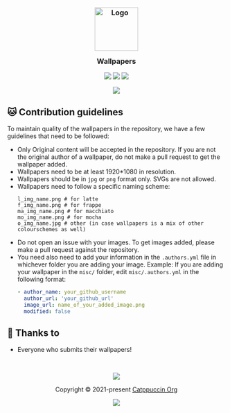 <h3 align="center">
	<img src="https://raw.githubusercontent.com/catppuccin/catppuccin/main/assets/logos/exports/1544x1544_circle.png" width="100" alt="Logo"/><br/>
	<img src="https://raw.githubusercontent.com/catppuccin/catppuccin/main/assets/misc/transparent.png" height="30" width="0px"/>
	Wallpapers
	<img src="https://raw.githubusercontent.com/catppuccin/catppuccin/main/assets/misc/transparent.png" height="30" width="0px"/>
</h3>

<p align="center">
    <a href="https://github.com/catppuccin/wallpapers/stargazers"><img src="https://img.shields.io/github/stars/catppuccin/wallpapers?colorA=363a4f&colorB=b7bdf8&style=for-the-badge"></a>
    <a href="https://github.com/catppuccin/wallpapers/issues"><img src="https://img.shields.io/github/issues/catppuccin/wallpapers?colorA=363a4f&colorB=f5a97f&style=for-the-badge"></a>
    <a href="https://github.com/catppuccin/wallpapers/contributors"><img src="https://img.shields.io/github/contributors/catppuccin/wallpapers?colorA=363a4f&colorB=a6da95&style=for-the-badge"></a>
</p>

<p align="center">
  <img src="minimalistic/ma_cat_line_red.png" style="border-radius:2%"/>
</p>

## 🐱 Contribution guidelines 
To maintain quality of the wallpapers in the repository, we have a few guidelines that need to be followed:
- Only Original content will be accepted in the repository. If you are not the original author of a wallpaper, do not make a pull request to get the wallpaper added. 
- Wallpapers need to be at least 1920\*1080 in resolution. 
- Wallpapers should be in `jpg` or `png` format only. SVGs are not allowed. 
- Wallpapers need to follow a specific naming scheme: 
  ```
  l_img_name.png # for latte 
  f_img_name.png # for frappe 
  ma_img_name.png # for macchiato 
  mo_img_name.png # for mocha 
  o_img_name.jpg # other (in case wallpapers is a mix of other colourschemes as well) 
  ```
- Do not open an issue with your images. To get images added, please make a pull request against the repository. 
- You need also need to add your information in the `.authors.yml` file in whichever folder you are adding your image. Example: 
  If you are adding your wallpaper in the `misc/` folder, edit `misc/.authors.yml` in the following format: 
  ```yml
  - author_name: your_github_username
    author_url: 'your_github_url'
    image_url: name_of_your_added_image.png
    modified: false

  ```
## 💝 Thanks to

- Everyone who submits their wallpapers!

&nbsp;

<p align="center"><img src="https://raw.githubusercontent.com/catppuccin/catppuccin/main/assets/footers/gray0_ctp_on_line.svg?sanitize=true" /></p>
<p align="center">Copyright &copy; 2021-present <a href="https://github.com/catppuccin" target="_blank">Catppuccin Org</a>
<p align="center"><a href="https://github.com/catppuccin/catppuccin/blob/main/LICENSE"><img src="https://img.shields.io/static/v1.svg?style=for-the-badge&label=License&message=MIT&logoColor=d9e0ee&colorA=363a4f&colorB=b7bdf8"/></a></p>

